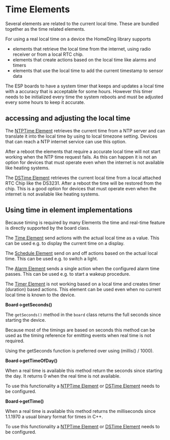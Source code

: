 # Time Elements

Several elements are related to the current local time. These are bundled together as the time related elements.

For using a real local time on a device the HomeDing library supports

* elements that retrieve the local time from the internet, using radio receiver or from a local RTC chip.
* elements that create actions based on the local time like alarms and timers
* elements that use the local time to add the current timestamp to sensor data

The ESP boards to have a system timer that keeps and updates a local time with a accuracy that is acceptable for some hours. However this timer needs to be initialized every time the system reboots and must be adjusted every some hours to keep it accurate.


## accessing and adjusting the local time

The [NTPTime Element](/elements/ntptime.md) retrieves the current time from a NTP server and can translate it into the local time by using to local timezone setting.
Devices that can reach a NTP internet service can use this option.

After a reboot the elements that require a accurate local time will not start working when the NTP time request fails.
As this can happen it is not an option for devices that must operate even when the internet is not available like heating systems.

The [DSTime Element](/elements/dstime.md) retrieves the current local time from a local attached RTC Chip like the DS3231.
After a reboot the time will be restored from the chip. This is a good option for devices that must operate even when the internet is not available like heating systems.

<!-- The DCFTime Element will ... -->


## Using time in element implementations

Because timing is required by many Elements the time and real-time feature is directly supported by the board class.

The [Time Element](/elements/time.md) send actions with the actual local time as a value. This can be used e.g. to display the current time on a display.

The [Schedule Element](/elements/schedule.md) send on and off actions based on the actual local time. This can be used e.g. to switch a light.

The [Alarm Element](/elements/alarm.md) sends a single action when the configured alarm time passes.
This can be used e.g. to start a wakeup procedure.

The [Timer Element](/elements/timer.md) is not working based on a local time and creates timer (duration) based actions. This element can be used even when no current local time is known to the device.


**Board->getSeconds()**

The `getSeconds()` method in the `board` class returns the full seconds since starting the device.

Because most of the timings are based on seconds this method can be used as the timing reference for emitting events when real time is not required.

Using the getSeconds function is preferred over using (millis() / 1000).


**Board->getTimeOfDay()**

When a real time is available this method return the seconds since starting the day. It returns 0 when the real time is not available.

To use this functionality a [NTPTime Element](/elements/ntptime) or [DSTime Element](/elements/dstime) needs to be configured.


**Board->getTime()**

When a real time is available this method returns the milliseconds since 1.1.1970 a usual binary format for times in C++.

To use this functionality a [NTPTime Element](/elements/ntptime) or [DSTime Element](/elements/dstime) needs to be configured.


<!-- To set the real time to an actual value this function must be called and the milliseconds since 1970 must be passed. The offset to the current millis is recorded order adjusted.
The board internally uses the millis function from the Arduino Library to calculate the current real-time.
Be aware that when using the deep sleep mode that the millis can … -->

<!-- Using actions dispatched over the network to exchange a current time has a latency that may be too much to be accurate for a specific use case. Local actions are better to be used for this so you may consider using a local Time Element on the devices that have real-time requirements.

Some interesting use cases are using the real time like clock displays and Things that need to know it is day or night or just log sensor data that must be analyzed later. -->
